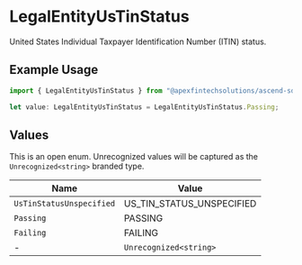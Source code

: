 # LegalEntityUsTinStatus

United States Individual Taxpayer Identification Number (ITIN) status.

## Example Usage

```typescript
import { LegalEntityUsTinStatus } from "@apexfintechsolutions/ascend-sdk/models/components";

let value: LegalEntityUsTinStatus = LegalEntityUsTinStatus.Passing;
```

## Values

This is an open enum. Unrecognized values will be captured as the `Unrecognized<string>` branded type.

| Name                      | Value                     |
| ------------------------- | ------------------------- |
| `UsTinStatusUnspecified`  | US_TIN_STATUS_UNSPECIFIED |
| `Passing`                 | PASSING                   |
| `Failing`                 | FAILING                   |
| -                         | `Unrecognized<string>`    |